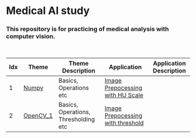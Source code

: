 # Medical AI study

### This repository is for practicing of medical analysis with computer vision.
<br/>

| Idx  | Theme |   Theme Description | Application |  Application Description  |
| ------------- | ------------- |------------- |------------- |------------- |
| 1 | [Numpy](https://github.com/Soomin-Maxwell/Medical_AI_study/blob/main/numpy.ipynb)  |   Basics, Operations etc | [Image Prepocessing with HU Scale](https://github.com/Soomin-Maxwell/Medical_AI_study/blob/main/Medical_Image_processing_with_Python.ipynb) |  |
| 2  | [OpenCV_1](https://github.com/Soomin-Maxwell/Medical_AI_study/blob/main/OpenCV.ipynb)  |  Basics, Operations, Thresholding etc | [Image Prepocessing with threshold](https://github.com/Soomin-Maxwell/Medical_AI_study/blob/main/Medical_Image_processing_with_OpenCV.ipynb) |  |
